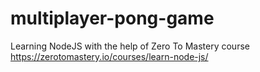 # multiplayer-pong-game
Learning NodeJS with the help of Zero To Mastery course https://zerotomastery.io/courses/learn-node-js/
